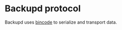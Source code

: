 # Backupd protocol

Backupd uses [bincode](https://github.com/servo/bincode) to serialize and
transport data.

